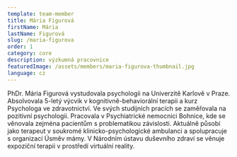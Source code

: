 ```yaml
---
template: team-member
title: Mária Figurová
firstName: Mária
lastName: Figurová
slug: /maria-figurova
order: 1
category: core
description: výzkumná pracovnice
featuredImage: /assets/members/maria-figurova-thumbnail.jpg
language: cz
---
```


PhDr. Mária Figurová vystudovala psychologii na Univerzitě Karlově v Praze. Absolvovala 5-letý výcvik v kognitivně-behaviorální terapii a kurz Psychologa ve zdravotnictví. Ve svých studijních pracích se zaměřovala na pozitivní psychologii. Pracovala v Psychiatrické nemocnici Bohnice, kde se věnovala zejména pacientům s problematikou závislosti. Aktuálně působí jako terapeut v soukromé klinicko-psychologické ambulanci a spolupracuje s organizací Úsměv mámy.  V Národním ústavu duševního zdraví se věnuje expoziční terapii v prostředí virtuální reality.